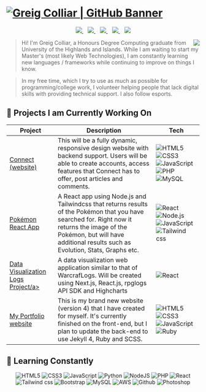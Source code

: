 
# [![Greig Colliar | GitHub Banner](https://raw.githubusercontent.com/greigac/greigac/main/imgs/gclogo01.png)](https://www.linkedin.com/in/greigcolliar/)

<p align="center">
    <a href="https://greigac.github.io/">
        <img src="https://raw.githubusercontent.com/greigac/greigac/main/imgs/social/website1.png">
    </a>&nbsp;&nbsp;
    <a href="https://www.linkedin.com/in/greigcolliar/">
        <img src="https://raw.githubusercontent.com/greigac/greigac/main/imgs/social/linkedin1.png">
    </a>&nbsp;&nbsp;
    <a href="https://www.twitter.com/">
        <img src="https://raw.githubusercontent.com/greigac/greigac/main/imgs/social/twitter1.png">
    </a>&nbsp;&nbsp;
    <a href="https://www.hackerrank.com/">
        <img src="https://raw.githubusercontent.com/greigac/greigac/main/imgs/social/hackerrank1.png">
    </a>&nbsp;&nbsp;
    <a href="https://github.com/greigac/greigac/blob/main/cv/Greig-Colliar-Curriculum-Vitae.md">
        <img src="https://raw.githubusercontent.com/greigac/greigac/main/imgs/social/cv1.png">
    </a>
</p>

<p>
    <img align="right" src="https://github-readme-stats.vercel.app/api/top-langs/?username=greigac&layout=compact&theme=dark&hide_langs_below=1" />
</p>

> Hi! I'm Greig Colliar, a Honours Degree Computing graduate from University of the Highlands and Islands.
While I am waiting to start my Master's (most likely Web Technologies), I am constantly learning new languages / frameworks while continuing to improve on things I know. 

> In my free time, which I try to use as much as possible for programming/college work, I volunteer helping people 
that lack digital skills with providing technical support. I also follow esports. 

<h2 align="left">
    🌱 Projects I am Currently Working On 
</h2>

<table align="center">
    <thead>
        <tr>
            <th>Project</th>
            <th>Description</th>
            <th>Tech</th>
        <tr>
    </thead>
    <tbody>
        <tr>
            <td>
                <a href="https://github.com/greigac/">Connect (website)</a>
            </td>
            <td>This will be a fully dynamic, responsive design website with backend support. Users will be
            able to create accounts, access features that Connect has to offer, post articles and comments. </td>
            <td>
                <img alt="HTML5"  src="https://img.shields.io/badge/HTML5-E34F26?style=for-the-badge&logo=html5&logoColor=white"/>
                <img alt="CSS3"  src="https://img.shields.io/badge/CSS3-1572B6?style=for-the-badge&logo=css3&logoColor=white"/>
                <img alt="JavaScript"  src="https://img.shields.io/badge/JavaScript-323330?style=for-the-badge&logo=javascript&logoColor=F7DF1E"/>
                <img alt="PHP"  src="https://img.shields.io/badge/PHP-777BB4?style=for-the-badge&logo=php&logoColor=white"/>
                <img alt="MySQL"  src="https://img.shields.io/badge/MySQL-00000F?style=for-the-badge&logo=mysql&logoColor=white"/>
            </td>
        </tr>
        <tr>
            <td>
                <a href="https://github.com/greigac/pokemon-react-app">
                    Pokémon React App
                </a>
            </td>
            <td>
                A React app using Node.js and Tailwindcss that returns results of the Pokémon that you have 
                searched for. Right now it returns the image of the Pokémon, but will have additional results 
                such as Evolution, Stats, Graphs etc.  
            </td>
            <td>
                <img alt="React" src="https://img.shields.io/badge/React-20232A?style=for-the-badge&logo=react&logoColor=61DAFB"/>
                <img alt="Node.js" src="https://img.shields.io/badge/Node.js-43853D?style=for-the-badge&logo=node.js&logoColor=white"/>
                <img alt="JavaScript"  src="https://img.shields.io/badge/JavaScript-323330?style=for-the-badge&logo=javascript&logoColor=F7DF1E"/>
                <img alt="Tailwind css" src="https://img.shields.io/badge/Tailwind_CSS-38B2AC?style=for-the-badge&logo=tailwind-css&logoColor=white"/>
            </td>
        </tr>
        <tr>
            <td>
                <a href="https://github.com/greigac/data-visualization-logs-proj">Data Visualization Logs Project/a>
            </td>
            <td>
                A data visualization web application similar to that of WarcrafLogs. Will be created using Next.js, React.js, rpglogs API SDK and Highcharts
            </td>
            <td>
                <img alt="React" src="https://img.shields.io/badge/React-20232A?style=for-the-badge&logo=react&logoColor=61DAFB"/>
            </td>
        </tr>
        <tr>
            <td>
              <a href="https://github.com/greigac/greigac.github.io">
                My Portfolio website
              </a>
            </td>
            <td>
              This is my brand new website (version 4) that I have created for myself. It's currently finished on
              the front-end, but I plan to update the back-end to use Jekyll 4, Ruby and SCSS.
            </td>
            <td>
                <img alt="HTML5"  src="https://img.shields.io/badge/HTML5-E34F26?style=for-the-badge&logo=html5&logoColor=white"/>
                <img alt="CSS3"  src="https://img.shields.io/badge/CSS3-1572B6?style=for-the-badge&logo=css3&logoColor=white"/>
                <img alt="JavaScript"  src="https://img.shields.io/badge/JavaScript-323330?style=for-the-badge&logo=javascript&logoColor=F7DF1E"/>
                <img alt="Ruby"  src="https://img.shields.io/badge/Ruby-CC342D?style=for-the-badge&logo=ruby&logoColor=white"/>
            </td>
        </tr>
    </tbody>
</table>

<h2 align="left">
    📝 Learning Constantly
</h2>

<p align="center">
  <img alt="HTML5"  src="https://img.shields.io/badge/HTML5-E34F26?style=for-the-badge&logo=html5&logoColor=white"/>
  <img alt="CSS3"  src="https://img.shields.io/badge/CSS3-1572B6?style=for-the-badge&logo=css3&logoColor=white"/>
  <img alt="JavaScript"  src="https://img.shields.io/badge/JavaScript-323330?style=for-the-badge&logo=javascript logoColor=F7DF1E"/>
  <img alt="Python"  src="https://img.shields.io/badge/Python-3776AB?style=for-the-badge&logo=python&logoColor=white"/>
  <img alt="NodeJS"  src="https://img.shields.io/badge/Node.js-43853D?style=for-the-badge&logo=node.js&logoColor=white"/>
  <img alt="PHP"  src="https://img.shields.io/badge/PHP-777BB4?style=for-the-badge&logo=php&logoColor=white"/>
  <img alt="React" src="https://img.shields.io/badge/React-20232A?style=for-the-badge&logo=react&logoColor=61DAFB"/>
  <img alt="Tailwind css" src="https://img.shields.io/badge/Tailwind_CSS-38B2AC?style=for-the-badge&logo=tailwind-css&logoColor=white"/>
  <img alt="Bootstrap" src="https://img.shields.io/badge/Bootstrap-563D7C?style=for-the-badge&logo=bootstrap&logoColor=white"/>
  <img alt="MySQL"  src="https://img.shields.io/badge/MySQL-00000F?style=for-the-badge&logo=mysql&logoColor=white"/>
  <img alt="AWS"  src="https://img.shields.io/badge/Amazon_AWS-232F3E?style=for-the-badge&logo=amazon-aws&logoColor=white"/>
  <img alt="Github"  src="https://img.shields.io/badge/GitHub-100000?style=for-the-badge&logo=github&logoColor=white"/>
  <img alt="Photoshop"  src="https://aleen42.github.io/badges/src/photoshop.svg"/>
</p>

<!---
greigac/greigac is a ✨ special ✨ repository because its `README.md` (this file) appears on your GitHub profile.
You can click the Preview link to take a look at your changes.
--->
